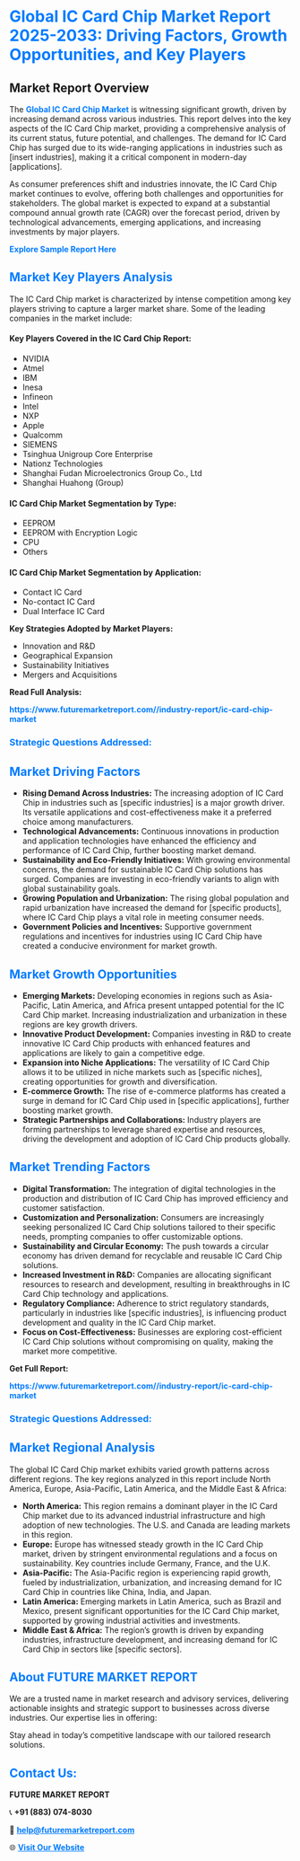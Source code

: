 <h1 style="color: #007BFF;">Global IC Card Chip Market Report 2025-2033: Driving Factors, Growth Opportunities, and Key Players</h1>

<section id="overview">
<h2>Market Report Overview</h2>
<p>The <a href="https://www.futuremarketreport.com//industry-report/ic-card-chip-market" style="color: #007BFF; text-decoration: none;"><strong>Global IC Card Chip Market</strong></a> is witnessing significant growth, driven by increasing demand across various industries. This report delves into the key aspects of the IC Card Chip market, providing a comprehensive analysis of its current status, future potential, and challenges. The demand for IC Card Chip has surged due to its wide-ranging applications in industries such as [insert industries], making it a critical component in modern-day [applications].</p>
<p>As consumer preferences shift and industries innovate, the IC Card Chip market continues to evolve, offering both challenges and opportunities for stakeholders. The global market is expected to expand at a substantial compound annual growth rate (CAGR) over the forecast period, driven by technological advancements, emerging applications, and increasing investments by major players.</p>
</section>

<section id="overview">
<p><a href="https://www.futuremarketreport.com//request-sample/reportId=75982" style="color: #007BFF; text-decoration: none;"><strong>Explore Sample Report Here</strong></a></p>
</section>

<section id="key-players">
<h2 style="color: #007BFF;">Market Key Players Analysis</h2>
<p>The IC Card Chip market is characterized by intense competition among key players striving to capture a larger market share. Some of the leading companies in the market include:</p>
<h4>Key Players Covered in the IC Card Chip Report:</h4>
<ul><li>NVIDIA</li><li>Atmel</li><li>IBM</li><li>Inesa</li><li>Infineon</li><li>Intel</li><li>NXP</li><li>Apple</li><li>Qualcomm</li><li>SIEMENS</li><li>Tsinghua Unigroup Core Enterprise</li><li>Nationz Technologies</li><li>Shanghai Fudan Microelectronics Group Co., Ltd</li><li>Shanghai Huahong (Group)</li></ul>
<h4>IC Card Chip Market Segmentation by Type:</h4>
<ul><li>EEPROM</li><li>EEPROM with Encryption Logic</li><li>CPU</li><li>Others</li></ul>

<h4>IC Card Chip Market Segmentation by Application:</h4>
<ul><li>Contact IC Card</li><li>No-contact IC Card</li><li>Dual Interface IC Card</li></ul>
<p><strong>Key Strategies Adopted by Market Players:</strong></p>
<ul>
<li>Innovation and R&D</li>
<li>Geographical Expansion</li>
<li>Sustainability Initiatives</li>
<li>Mergers and Acquisitions</li>
</ul>
</section>

<section>
<p><strong>Read Full Analysis: </strong></p><a href="https://www.futuremarketreport.com//industry-report/ic-card-chip-market" style="color: #007BFF; text-decoration: none;"><strong>https://www.futuremarketreport.com//industry-report/ic-card-chip-market</strong></a>
<h3 style="color: #007BFF;">Strategic Questions Addressed:</h3>
</section>

<section id="driving-factors">
<h2 style="color: #007BFF;">Market Driving Factors</h2>
<ul>
<li><strong>Rising Demand Across Industries:</strong> The increasing adoption of IC Card Chip in industries such as [specific industries] is a major growth driver. Its versatile applications and cost-effectiveness make it a preferred choice among manufacturers.</li>
<li><strong>Technological Advancements:</strong> Continuous innovations in production and application technologies have enhanced the efficiency and performance of IC Card Chip, further boosting market demand.</li>
<li><strong>Sustainability and Eco-Friendly Initiatives:</strong> With growing environmental concerns, the demand for sustainable IC Card Chip solutions has surged. Companies are investing in eco-friendly variants to align with global sustainability goals.</li>
<li><strong>Growing Population and Urbanization:</strong> The rising global population and rapid urbanization have increased the demand for [specific products], where IC Card Chip plays a vital role in meeting consumer needs.</li>
<li><strong>Government Policies and Incentives:</strong> Supportive government regulations and incentives for industries using IC Card Chip have created a conducive environment for market growth.</li>
</ul>
</section>

<section id="growth-opportunities">
<h2 style="color: #007BFF;">Market Growth Opportunities</h2>
<ul>
<li><strong>Emerging Markets:</strong> Developing economies in regions such as Asia-Pacific, Latin America, and Africa present untapped potential for the IC Card Chip market. Increasing industrialization and urbanization in these regions are key growth drivers.</li>
<li><strong>Innovative Product Development:</strong> Companies investing in R&D to create innovative IC Card Chip products with enhanced features and applications are likely to gain a competitive edge.</li>
<li><strong>Expansion into Niche Applications:</strong> The versatility of IC Card Chip allows it to be utilized in niche markets such as [specific niches], creating opportunities for growth and diversification.</li>
<li><strong>E-commerce Growth:</strong> The rise of e-commerce platforms has created a surge in demand for IC Card Chip used in [specific applications], further boosting market growth.</li>
<li><strong>Strategic Partnerships and Collaborations:</strong> Industry players are forming partnerships to leverage shared expertise and resources, driving the development and adoption of IC Card Chip products globally.</li>
</ul>
</section>

<section id="trending-factors">
<h2 style="color: #007BFF;">Market Trending Factors</h2>
<ul>
<li><strong>Digital Transformation:</strong> The integration of digital technologies in the production and distribution of IC Card Chip has improved efficiency and customer satisfaction.</li>
<li><strong>Customization and Personalization:</strong> Consumers are increasingly seeking personalized IC Card Chip solutions tailored to their specific needs, prompting companies to offer customizable options.</li>
<li><strong>Sustainability and Circular Economy:</strong> The push towards a circular economy has driven demand for recyclable and reusable IC Card Chip solutions.</li>
<li><strong>Increased Investment in R&D:</strong> Companies are allocating significant resources to research and development, resulting in breakthroughs in IC Card Chip technology and applications.</li>
<li><strong>Regulatory Compliance:</strong> Adherence to strict regulatory standards, particularly in industries like [specific industries], is influencing product development and quality in the IC Card Chip market.</li>
<li><strong>Focus on Cost-Effectiveness:</strong> Businesses are exploring cost-efficient IC Card Chip solutions without compromising on quality, making the market more competitive.</li>
</ul>
</section>

<section>
<p><strong>Get Full Report: </strong></p><a href="https://www.futuremarketreport.com//industry-report/ic-card-chip-market" style="color: #007BFF; text-decoration: none;"><strong>https://www.futuremarketreport.com//industry-report/ic-card-chip-market</strong></a>
<h3 style="color: #007BFF;">Strategic Questions Addressed:</h3>
</section>


<section id="regional-analysis">
<h2 style="color: #007BFF;">Market Regional Analysis</h2>
<p>The global IC Card Chip market exhibits varied growth patterns across different regions. The key regions analyzed in this report include North America, Europe, Asia-Pacific, Latin America, and the Middle East & Africa:</p>
<ul>
<li><strong>North America:</strong> This region remains a dominant player in the IC Card Chip market due to its advanced industrial infrastructure and high adoption of new technologies. The U.S. and Canada are leading markets in this region.</li>
<li><strong>Europe:</strong> Europe has witnessed steady growth in the IC Card Chip market, driven by stringent environmental regulations and a focus on sustainability. Key countries include Germany, France, and the U.K.</li>
<li><strong>Asia-Pacific:</strong> The Asia-Pacific region is experiencing rapid growth, fueled by industrialization, urbanization, and increasing demand for IC Card Chip in countries like China, India, and Japan.</li>
<li><strong>Latin America:</strong> Emerging markets in Latin America, such as Brazil and Mexico, present significant opportunities for the IC Card Chip market, supported by growing industrial activities and investments.</li>
<li><strong>Middle East & Africa:</strong> The region’s growth is driven by expanding industries, infrastructure development, and increasing demand for IC Card Chip in sectors like [specific sectors].</li>
</ul>
</section>

<footer>
<h2 style="color: #007BFF;">About FUTURE MARKET REPORT</h2>
<p>We are a trusted name in market research and advisory services, delivering actionable insights and strategic support to businesses across diverse industries. Our expertise lies in offering:</p>

<p>Stay ahead in today’s competitive landscape with our tailored research solutions.</p>

<h2 style="color: #007BFF;">Contact Us:</h2>
<p><strong>FUTURE MARKET REPORT</strong></p>
<p>📞 <strong>+91 (883) 074-8030</strong></p>
<p>📧 <strong><a href="mailto:help@futuremarketreport.com" style="color: #007BFF;">help@futuremarketreport.com</a></strong></p>
<p>🌐 <strong><a href="https://www.futuremarketreport.com/" style="color: #007BFF;">Visit Our Website</a></strong></p>
</footer>